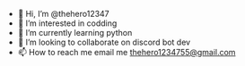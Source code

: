 - 👋 Hi, I’m @thehero12347
- 👀 I’m interested in codding
- 🌱 I’m currently learning python
- 💞️ I’m looking to collaborate on discord bot dev
- 📫 How to reach me email me thehero1234755@gmail.com

<!---
thehero12347/thehero12347 is a ✨ special ✨ repository because its `README.md` (this file) appears on your GitHub profile.
You can click the Preview link to take a look at your changes.
--->
